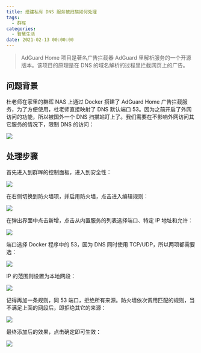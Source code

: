 ```yaml
---
title: 搭建私有 DNS 服务被扫描如何处理
tags:
  - 群晖
categories:
  - 智慧生活
date: 2021-02-13 00:00:00
---
```


> AdGuard Home 项目是著名广告拦截器 AdGuard 里解析服务的一个开源版本。该项目的原理是在 DNS 的域名解析的过程里拦截网页上的广告。

<!-- more -->

## 问题背景

杜老师在家里的群晖 NAS 上通过 Docker 搭建了 AdGuard Home 广告拦截服务，为了方便使用，杜老师直接映射了 DNS 默认端口 53。因为之前开启了外网访问的功能，所以被国外一个 DNS 扫描站盯上了。我们需要在不影响外网访问其它服务的情况下，限制 DNS 的访问：

![](https://cdn.dusays.com/2021/02/312-1.jpg)

## 处理步骤

首先进入到群晖的控制面板，进入到安全性：

![](https://cdn.dusays.com/2021/02/312-2.jpg)

在右侧切换到防火墙项，并启用防火墙，点击进入编辑规则：

![](https://cdn.dusays.com/2021/02/312-3.jpg)

在弹出界面中点击新增，点击从内置服务的列表选择端口、特定 IP 地址和允许：

![](https://cdn.dusays.com/2021/02/312-4.jpg)

端口选择 Docker 程序中的 53，因为 DNS 同时使用 TCP/UDP，所以两项都需要选：

![](https://cdn.dusays.com/2021/02/312-5.jpg)

IP 的范围则设置为本地网段：

![](https://cdn.dusays.com/2021/02/312-6.jpg)

记得再加一条规则，同 53 端口，拒绝所有来源。防火墙依次调用匹配的规则，当不满足上面的网段后，即拒绝其它的来源：

![](https://cdn.dusays.com/2021/02/312-7.jpg)

最终添加后的效果，点击确定即可生效：

![](https://cdn.dusays.com/2021/02/312-8.jpg)